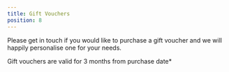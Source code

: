 ```yaml
---
title: Gift Vouchers
position: 8
---
```

Please get in touch if you would like to purchase a gift voucher and we will happily personalise one for your needs.



Gift vouchers are valid for 3 months from purchase date*
